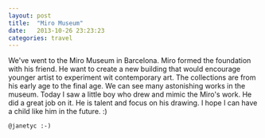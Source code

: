 ```yaml
---
layout: post
title:  "Miro Museum"
date:   2013-10-26 23:23:23
categories: travel
---
```


We've went to the Miro Museum in Barcelona. Miro formed the foundation with his friend. He want to create a new building that would encourage younger artist to experiment wit contemporary art. The collections are from his early age to the final age. We can see many astonishing works in the museum. Today I saw a little boy who drew and mimic the Miro's work. He did a great job on it. He is talent and focus on his drawing. I hope I can have a child like him in the future. :)

`@janetyc :-)`

